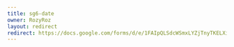 ```yaml
---
title: sg6-date
owner: RozyRoz
layout: redirect
redirect: https://docs.google.com/forms/d/e/1FAIpQLSdcWSmxLYZjTnyTKELXi93E_PcTJcDXRqnceQngVumemNoJsQ/viewform?usp=sf_link
---
```

